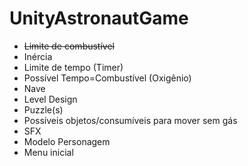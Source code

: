 # UnityAstronautGame

- ~~Limite de combustível~~
- Inércia
- Limite de tempo (Timer)
- Possível Tempo=Combustível (Oxigênio)
- Nave
- Level Design 
- Puzzle(s)
- Possíveis objetos/consumíveis para mover sem gás
- SFX
- Modelo Personagem
- Menu inicial
